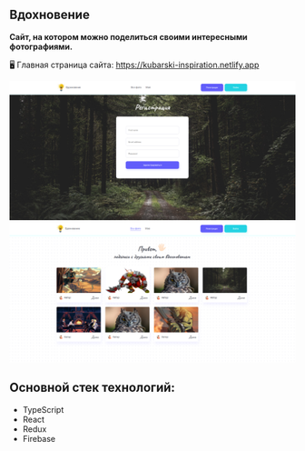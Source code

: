 ## Вдохновение
**Сайт, на котором можно поделиться своими интересными фотографиями.**

🖥️ Главная страница сайта: https://kubarski-inspiration.netlify.app

![Preview 1](preview-1.png "Preview")
![Preview 2](preview-2.png "Preview")

## Основной стек технологий:
- TypeScript
- React
- Redux
- Firebase